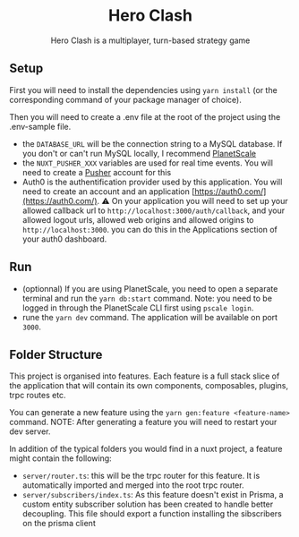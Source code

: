 <h1 align="center">Hero Clash</h1>

<p align="center">Hero Clash is a multiplayer, turn-based strategy game</p>

## Setup

First you will need to install the dependencies using `yarn install` (or the corresponding command of your package manager of choice).

Then you will need to create a .env file at the root of the project using the .env-sample file.

- the `DATABASE_URL` will be the connection string to a MySQL database. If you don't or can't run MySQL locally, I recommend [PlanetScale](https://planetscale.com/)
- the `NUXT_PUSHER_XXX` variables are used for real time events. You will need to create a [Pusher](https://pusher.com/) account for this
- Auth0 is the authentification provider used by this application. You will need to create an account and an application [https://auth0.com/](https://auth0.com/). ⚠️ On your application you will need to set up your allowed callback url to `http://localhost:3000/auth/callback`, and your allowed logout urls, allowed web origins and allowed origins to `http://localhost:3000`. you can do this in the Applications section of your auth0 dashboard.

## Run
- (optionnal) If you are using PlanetScale, you need to open a separate terminal and run the `yarn db:start` command. Note: you need to be logged in through the PlanetScale CLI first using `pscale login`.
- rune the `yarn dev` command. The application will be available on port `3000`.

## Folder Structure

This project is organised into features. Each feature is a full stack slice of the application that will contain its own components, composables, plugins, trpc routes etc. 

You can generate a new feature using the `yarn gen:feature <feature-name>` command. NOTE: After generating a feature you will need to restart your dev server.

In addition of the typical folders you would find in a nuxt project, a feature might contain the following:
- `server/router.ts`: this will be the trpc router for this feature. It is automatically imported and merged into the root trpc router.
- `server/subscribers/index.ts`: As this feature doesn't exist in Prisma, a custom entity subscriber solution has been created to handle better decoupling. This file should export a function installing the sibscribers on the prisma client